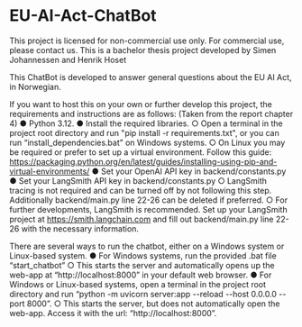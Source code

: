 # EU-AI-Act-ChatBot

This project is licensed for non-commercial use only. For commercial use, please contact us.
This is a bachelor thesis project developed by Simen Johannessen and Henrik Hoset

This ChatBot is developed to answer general questions about the EU AI Act, in Norwegian.

If you want to host this on your own or further develop this project, the requirements and instructions are as follows:
(Taken from the report chapter 4)
●	Python 3.12.
●	Install the required libraries.
  ○	Open a terminal in the project root directory and run "pip install -r requirements.txt", or you can run “install_dependencies.bat” on Windows systems.
  ○	On Linux you may be required or prefer to set up a virtual environment. Follow this guide: https://packaging.python.org/en/latest/guides/installing-using-pip-and-virtual-environments/
●	Set your OpenAI API key in backend/constants.py
●	Set your LangSmith API key in backend/constants.py
  ○	LangSmith tracing is not required and can be turned off by not following this step. Additionally backend/main.py line 22-26 can be deleted if preferred.
  ○	For further developments, LangSmith is recommended. Set up your LangSmith project at https://smith.langchain.com and fill out backend/main.py line 22-26 with the necessary information.

There are several ways to run the chatbot, either on a Windows system or Linux-based system.
●	For Windows systems, run the provided .bat file “start_chatbot”
  ○	This starts the server and automatically opens up the web-app at “http://localhost:8000” in your default web browser.
●	For Windows or Linux-based systems, open a terminal in the project root directory and run “python -m uvicorn server:app --reload --host 0.0.0.0 --port 8000”.
  ○	This starts the server, but does not automatically open the web-app. Access it with the url: “http://localhost:8000”.
